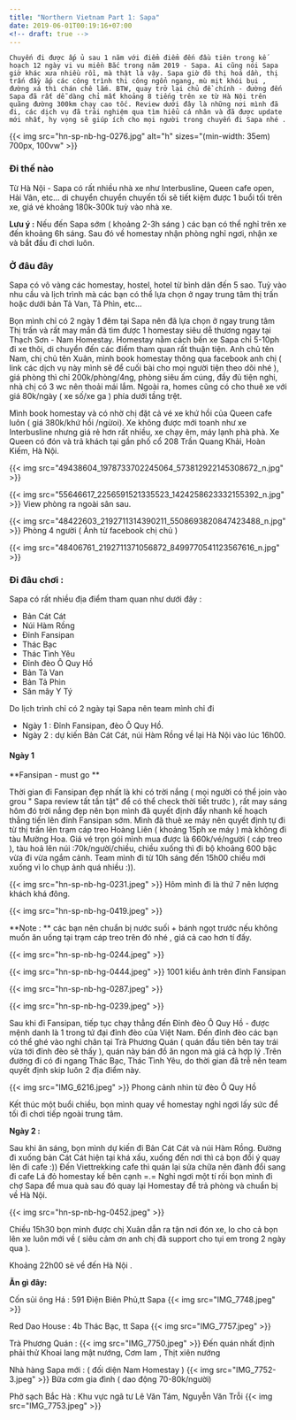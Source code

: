 ```yaml
---
title: "Northern Vietnam Part 1: Sapa"
date: 2019-06-01T00:19:16+07:00
<!-- draft: true -->
---
```

``
Chuyến đi được ấp ủ sau 1 năm với điểm điểm đến đầu tiên trong kế hoạch 12 ngày vi vu miền Bắc trong năm 2019 - Sapa. Ai cũng nói Sapa giờ khác xưa nhiều rồi, mà thật là vậy. Sapa giờ đô thị hoá dần, thị trấn đầy ắp các công trình thi công ngổn ngang, mù mịt khói bụi , đường xá thì chán chê lắm. BTW, quay trở lại chủ đề chính - đường đến Sapa đã rất dễ dàng chỉ mất khoảng 8 tiếng trên xe từ Hà Nội trên quãng đường 300km chạy cao tốc. Review dưới đây là những nơi mình đã đi, các dịch vụ đã trải nghiệm qua tìm hiểu cá nhân và đã được update mới nhất, hy vọng sẽ giúp ích cho mọi người trong chuyến đi Sapa nhé .
``

{{< img src="hn-sp-nb-hg-0276.jpg" alt="h" sizes="(min-width: 35em) 700px, 100vw" >}}

### Đi thế nào

Từ Hà Nội - Sapa có rất nhiều nhà xe như Interbusline, Queen cafe open, Hải Vân, etc... di chuyển chuyển chuyến tối sẽ tiết kiệm được 1 buổi tối trên xe, giá vé khoảng 180k-300k tuỳ vào nhà xe.

**Lưu ý :** Nếu đến Sapa sớm ( khoảng 2-3h sáng ) các bạn có thể nghỉ trên xe đến khoảng 6h sáng. Sau đó về homestay nhận phòng nghỉ ngơi, nhận xe và bắt đầu đi chơi luôn.

### Ở đâu đây

Sapa có vô vàng các homestay, hostel, hotel từ bình dân đến 5 sao. Tuỳ vào nhu cầu và lịch trình mà các bạn có thể lựa chọn ở ngay trung tâm thị trấn hoặc dưới bản Tả Van, Tả Phìn, etc...

Bọn mình chỉ có 2 ngày 1 đêm tại Sapa nên đã lựa chọn ở ngay trung tâm Thị trấn và rất may mắn đã tìm được 1 homestay siêu dễ thương ngay tại Thạch Sơn - Nam Homestay. Homestay nằm cách bến xe Sapa chỉ 5-10ph đi xe thôi, di chuyển đến các điểm tham quan rất thuận tiện. Anh chủ tên Nam, chị chủ tên Xuân, mình book homestay thông qua facebook anh chị ( link các dịch vụ này mình sẽ để cuối bài cho mọi người tiện theo dõi nhé ), giá phòng thì chỉ 200k/phòng/4ng, phòng siêu ấm cúng, đầy đủ tiện nghi, nhà chị có 3 wc nên thoải mái lắm. Ngoài ra, homes cũng có cho thuê xe với giá 80k/ngày ( xe số/xe ga ) phía dưới tầng trệt.

Mình book homestay và có nhờ chị đặt cả vé xe khứ hồi của Queen cafe luôn ( giá 380k/khứ hồi /ngừoi). Xe không được mới toanh như xe Interbusline nhưng giá rẻ hơn rất nhiều, xe chạy êm, máy lạnh phà phà. Xe Queen có đón và trả khách tại gần phố cổ  208 Trần Quang Khải, Hoàn Kiếm, Hà Nội.

{{< img src="49438604_1978733702245064_573812922145308672_n.jpg" >}}

{{< img src="55646617_2256591521335523_1424258623332155392_n.jpg" >}}
View phòng ra ngoài sân sau.

{{< img src="48422603_2192711314390211_5508693820847423488_n.jpg" >}}
Phòng 4 người ( Ảnh từ facebook chị chủ )

{{< img src="48406761_2192711371056872_8499770541123567616_n.jpg" >}}

### Đi đâu chơi :

Sapa có rất nhiều địa điểm tham quan như dưới đây :

* Bản Cát Cát
* Núi Hàm Rồng
* Đỉnh Fansipan
* Thác Bạc
* Thác Tình Yêu
* Đỉnh đèo Ô Quy Hồ
* Bản Tả Van
* Bản Tả Phìn
* Săn mây Y Tý

Do lịch trình chỉ có 2 ngày tại Sapa nên team mình chỉ đi

* Ngày 1 : Đỉnh Fansipan, đèo Ô Quy Hồ.
* Ngày 2 : dự kiến Bản Cát Cát, núi Hàm Rồng về lại Hà Nội vào lúc 16h00.

#### Ngày 1
**Fansipan - must go **

Thời gian đi Fansipan đẹp nhất là khi có trời nắng ( mọi người có thể join vào grou " Sapa review tất tần tật" để có thể check thời tiết trước ), rất may sáng hôm đó trời nắng đẹp nên bọn mình đã quyết định đẩy nhanh kế hoạch thẳng tiến lên đỉnh Fansipan sớm. Mình đã thuê xe máy nên quyết định tự đi từ thị trấn lên trạm cáp treo Hoàng Liên ( khoảng 15ph xe máy ) mà không đi tàu Mường Hoa. Giá vé trọn gói mình mua được là 660k/vé/người ( cáp treo ), tàu hoả lên núi :70k/người/chiều, chiều xuống thì đi bộ khoảng 600 bậc vừa đi vừa ngắm cảnh. Team mình đi từ 10h sáng đến 15h00 chiều mới xuống vì lo chụp ảnh quá nhiều :)).

{{< img src="hn-sp-nb-hg-0231.jpeg" >}}
Hôm mình đi là thứ 7 nên lượng khách khá đông.

{{< img src="hn-sp-nb-hg-0419.jpeg" >}}

**Note : **  các bạn nên chuẩn bị nước suối + bánh ngọt trước nếu không muốn ăn uống tại trạm cáp treo trên đó nhé , giá cả cao hơn tí đấy.

{{< img src="hn-sp-nb-hg-0244.jpeg" >}}

{{< img src="hn-sp-nb-hg-0444.jpeg" >}}
1001 kiểu ảnh trên đỉnh Fansipan

{{< img src="hn-sp-nb-hg-0287.jpeg" >}}

{{< img src="hn-sp-nb-hg-0239.jpeg" >}}

Sau khi đi Fansipan, tiếp tục chạy thẳng đến Đỉnh đèo Ô Quy Hồ - được mệnh danh là 1 trong tứ đại đỉnh đèo của Việt Nam. Đến đỉnh đèo các bạn có thể ghé vào nghỉ chân tại Trà Phương Quán ( quán đầu tiên bên tay trái vừa tới đỉnh đèo sẽ thấy ), quán này bán đồ ăn ngon mà giá cả hợp lý .Trên đường đi có đi ngang Thác Bạc, Thác Tình Yêu, do thời gian đã trễ nên team quyết định skip luôn 2 địa điểm này.

{{< img src="IMG_6216.jpeg" >}}
Phong cảnh nhìn từ đèo Ô Quy Hồ

Kết thúc một buổi chiều, bọn mình quay về homestay nghỉ ngơi lấy sức để tối đi chơi tiếp ngoài trung tâm.

**Ngày 2 :**

Sau khi ăn sáng, bọn mình dự kiến đi Bản Cát Cát và núi Hàm Rồng. Đường đi xuống bản Cát Cát hiện tại khá xấu, xuống đến nơi thì cả bọn đổi ý quay lên đi cafe :)) Đến Viettrekking cafe thì quán lại sửa chữa nên đành đổi sang đi cafe Lá đỏ homestay kế bên cạnh =.= Nghỉ ngơi một tí rồi bọn mình đi chợ Sapa để mua quà sau đó quay lại Homestay để trả phòng và chuẩn bị về Hà Nội.

{{< img src="hn-sp-nb-hg-0452.jpeg" >}}

Chiều 15h30 bọn mình được chị Xuân dẫn ra tận nơi đón xe, lo cho cả bọn lên xe luôn mới về ( siêu cảm ơn anh chị đã support cho tụi em trong 2 ngày qua ).

Khoảng 22h00 sẽ về đến Hà Nội .

**Ăn gì đây:**

Cốn sủi ông Há : 591 Điện Biên Phủ,tt Sapa
{{< img src="IMG_7748.jpeg" >}}

Red Dao House : 4b Thác Bạc, tt Sapa
{{< img src="IMG_7757.jpeg" >}}

Trà Phương Quán :
{{< img src="IMG_7750.jpeg" >}}
Đến quán nhất định phải thử Khoai lang mật nướng, Cơm lam , Thịt xiên nướng


Nhà hàng Sapa mới : ( đối diện Nam Homestay )
{{< img src="IMG_7752-3.jpeg" >}}
Bữa cơm gia đình ( dao động 70-80k/người)

Phở sạch Bắc Hà : Khu vực ngã tư Lê Văn Tám, Nguyễn Văn Trỗi
{{< img src="IMG_7753.jpeg" >}}


